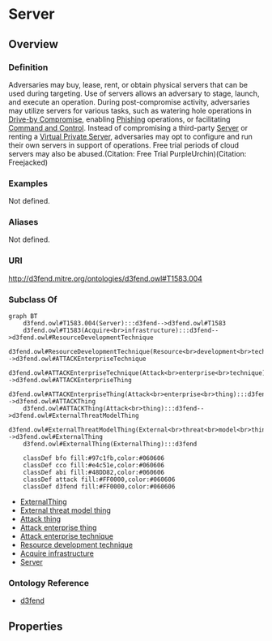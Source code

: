 # Server

## Overview

### Definition
Adversaries may buy, lease, rent, or obtain physical servers that can be used during targeting. Use of servers allows an adversary to stage, launch, and execute an operation. During post-compromise activity, adversaries may utilize servers for various tasks, such as watering hole operations in [Drive-by Compromise](https://attack.mitre.org/techniques/T1189), enabling [Phishing](https://attack.mitre.org/techniques/T1566) operations, or facilitating [Command and Control](https://attack.mitre.org/tactics/TA0011). Instead of compromising a third-party [Server](https://attack.mitre.org/techniques/T1584/004) or renting a [Virtual Private Server](https://attack.mitre.org/techniques/T1583/003), adversaries may opt to configure and run their own servers in support of operations. Free trial periods of cloud servers may also be abused.(Citation: Free Trial PurpleUrchin)(Citation: Freejacked)

### Examples
Not defined.

### Aliases
Not defined.

### URI
http://d3fend.mitre.org/ontologies/d3fend.owl#T1583.004

### Subclass Of
```mermaid
graph BT
    d3fend.owl#T1583.004(Server):::d3fend-->d3fend.owl#T1583
    d3fend.owl#T1583(Acquire<br>infrastructure):::d3fend-->d3fend.owl#ResourceDevelopmentTechnique
    d3fend.owl#ResourceDevelopmentTechnique(Resource<br>development<br>technique):::d3fend-->d3fend.owl#ATTACKEnterpriseTechnique
    d3fend.owl#ATTACKEnterpriseTechnique(Attack<br>enterprise<br>technique):::d3fend-->d3fend.owl#ATTACKEnterpriseThing
    d3fend.owl#ATTACKEnterpriseThing(Attack<br>enterprise<br>thing):::d3fend-->d3fend.owl#ATTACKThing
    d3fend.owl#ATTACKThing(Attack<br>thing):::d3fend-->d3fend.owl#ExternalThreatModelThing
    d3fend.owl#ExternalThreatModelThing(External<br>threat<br>model<br>thing):::d3fend-->d3fend.owl#ExternalThing
    d3fend.owl#ExternalThing(ExternalThing):::d3fend
    
    classDef bfo fill:#97c1fb,color:#060606
    classDef cco fill:#e4c51e,color:#060606
    classDef abi fill:#48DD82,color:#060606
    classDef attack fill:#FF0000,color:#060606
    classDef d3fend fill:#FF0000,color:#060606
```

- [ExternalThing](/docs/ontology/reference/model/ExternalThing/ExternalThing.md)
- [External threat model thing](/docs/ontology/reference/model/ExternalThing/External%20threat%20model%20thing/External%20threat%20model%20thing.md)
- [Attack thing](/docs/ontology/reference/model/ExternalThing/External%20threat%20model%20thing/Attack%20thing/Attack%20thing.md)
- [Attack enterprise thing](/docs/ontology/reference/model/ExternalThing/External%20threat%20model%20thing/Attack%20thing/Attack%20enterprise%20thing/Attack%20enterprise%20thing.md)
- [Attack enterprise technique](/docs/ontology/reference/model/ExternalThing/External%20threat%20model%20thing/Attack%20thing/Attack%20enterprise%20thing/Attack%20enterprise%20technique/Attack%20enterprise%20technique.md)
- [Resource development technique](/docs/ontology/reference/model/ExternalThing/External%20threat%20model%20thing/Attack%20thing/Attack%20enterprise%20thing/Attack%20enterprise%20technique/Resource%20development%20technique/Resource%20development%20technique.md)
- [Acquire infrastructure](/docs/ontology/reference/model/ExternalThing/External%20threat%20model%20thing/Attack%20thing/Attack%20enterprise%20thing/Attack%20enterprise%20technique/Resource%20development%20technique/Acquire%20infrastructure/Acquire%20infrastructure.md)
- [Server](/docs/ontology/reference/model/ExternalThing/External%20threat%20model%20thing/Attack%20thing/Attack%20enterprise%20thing/Attack%20enterprise%20technique/Resource%20development%20technique/Acquire%20infrastructure/Server/Server.md)


### Ontology Reference
- [d3fend](http://d3fend.mitre.org/ontologies/d3fend.owl#)

## Properties
